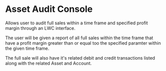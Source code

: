 # Asset Audit Console

Allows user to audit full sales within a time frame and specified profit margin through an LWC interface. 

The user will be given a report of all full sales within the time frame that have a profit margin greater than or equal too the specified paramter within the given time frame.

The full sale will also have it's related debit and credit transactions listed along with the related Asset and Account.